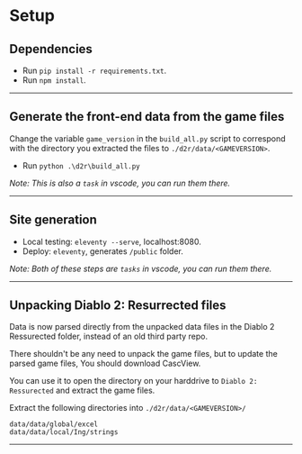 # Setup

## Dependencies

- Run `pip install -r requirements.txt`.
- Run `npm install`.

---

## Generate the front-end data from the game files

Change the variable `game_version` in the `build_all.py` script to correspond with the directory you extracted the files to `./d2r/data/<GAMEVERSION>`.

- Run `python .\d2r\build_all.py`

_Note: This is also a `task` in vscode, you can run them there._

---

## Site generation

- Local testing: `eleventy --serve`, localhost:8080.
- Deploy: `eleventy`, generates `/public` folder.

_Note: Both of these steps are `tasks` in vscode, you can run them there._

---

## Unpacking Diablo 2: Resurrected files

Data is now parsed directly from the unpacked data files in the Diablo 2 Ressurected folder, instead of an old third party repo.

There shouldn't be any need to unpack the game files, but to update the parsed game files, You should download CascView.

You can use it to open the directory on your harddrive to `Diablo 2: Ressurected` and extract the game files.

Extract the following directories into `./d2r/data/<GAMEVERSION>/`

```
data/data/global/excel
data/data/local/Ing/strings
```

---
